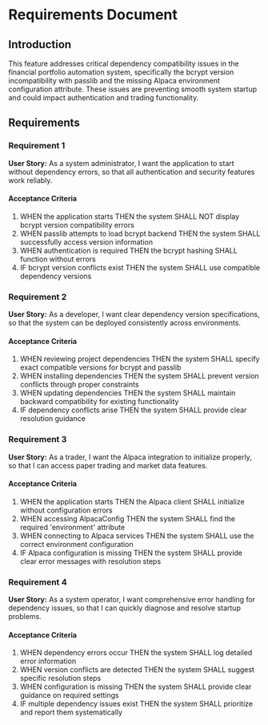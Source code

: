 # Requirements Document

## Introduction

This feature addresses critical dependency compatibility issues in the financial portfolio automation system, specifically the bcrypt version incompatibility with passlib and the missing Alpaca environment configuration attribute. These issues are preventing smooth system startup and could impact authentication and trading functionality.

## Requirements

### Requirement 1

**User Story:** As a system administrator, I want the application to start without dependency errors, so that all authentication and security features work reliably.

#### Acceptance Criteria

1. WHEN the application starts THEN the system SHALL NOT display bcrypt version compatibility errors
2. WHEN passlib attempts to load bcrypt backend THEN the system SHALL successfully access version information
3. WHEN authentication is required THEN the bcrypt hashing SHALL function without errors
4. IF bcrypt version conflicts exist THEN the system SHALL use compatible dependency versions

### Requirement 2

**User Story:** As a developer, I want clear dependency version specifications, so that the system can be deployed consistently across environments.

#### Acceptance Criteria

1. WHEN reviewing project dependencies THEN the system SHALL specify exact compatible versions for bcrypt and passlib
2. WHEN installing dependencies THEN the system SHALL prevent version conflicts through proper constraints
3. WHEN updating dependencies THEN the system SHALL maintain backward compatibility for existing functionality
4. IF dependency conflicts arise THEN the system SHALL provide clear resolution guidance

### Requirement 3

**User Story:** As a trader, I want the Alpaca integration to initialize properly, so that I can access paper trading and market data features.

#### Acceptance Criteria

1. WHEN the application starts THEN the Alpaca client SHALL initialize without configuration errors
2. WHEN accessing AlpacaConfig THEN the system SHALL find the required 'environment' attribute
3. WHEN connecting to Alpaca services THEN the system SHALL use the correct environment configuration
4. IF Alpaca configuration is missing THEN the system SHALL provide clear error messages with resolution steps

### Requirement 4

**User Story:** As a system operator, I want comprehensive error handling for dependency issues, so that I can quickly diagnose and resolve startup problems.

#### Acceptance Criteria

1. WHEN dependency errors occur THEN the system SHALL log detailed error information
2. WHEN version conflicts are detected THEN the system SHALL suggest specific resolution steps
3. WHEN configuration is missing THEN the system SHALL provide clear guidance on required settings
4. IF multiple dependency issues exist THEN the system SHALL prioritize and report them systematically
